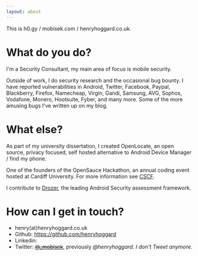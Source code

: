 ```yaml
---
layout: about
---
```


This is h0.gy / mobisek.com / henryhoggard.co.uk. 

# What do you do?

I'm a Security Consultant, my main area of focus is mobile security.

Outside of work, I do security research and the occasional bug bounty. I have reported vulnerabilities in Android, Twitter, Facebook, Paypal, Blackberry, Firefox, Namecheap, Virgin, Gandi, Samsung, AVG, Sophos, Vodafone, Monero, Hootsuite, Fyber, and many more. Some of the more amusing bugs I've written up on my blog.

# What else?

As part of my university dissertation, I created OpenLocate, an open source,  privacy focused, self hosted alternative to Android Device Manager / find my phone.

One of the founders of the OpenSauce Hackathon, an annual coding event hosted at Cardiff University. For more information see [CSCF](https://henryhoggard.github.io/CSCF/).

I contribute to [Drozer](https://github.com/mwrlabs/drozer), the leading Android Security assessment framework.

# How can I get in touch?

* henry(at)henryhoggard.co.uk
* Github: <https://github.com/henryhoggard>
* Linkedin: 
* Twitter: ~~[@_mobisek](https://twitter.com/_mobisek)~~, previously *@henryhoggard*. _I don't Tweet anymore._